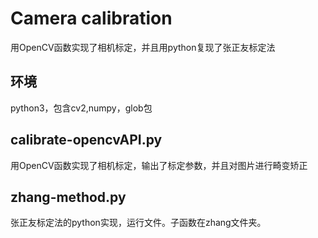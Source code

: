 # Camera calibration
用OpenCV函数实现了相机标定，并且用python复现了张正友标定法

## 环境
python3，包含cv2,numpy，glob包

## calibrate-opencvAPI.py 
用OpenCV函数实现了相机标定，输出了标定参数，并且对图片进行畸变矫正
## zhang-method.py
张正友标定法的python实现，运行文件。子函数在zhang文件夹。
